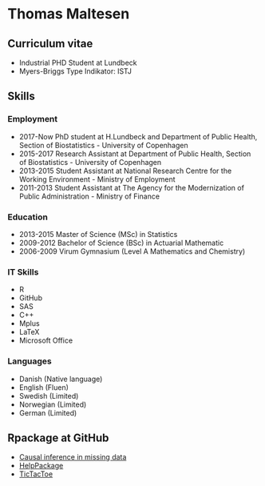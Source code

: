 # Thomas Maltesen
## Curriculum vitae
- Industrial PHD Student at Lundbeck
- Myers-Briggs Type Indikator: ISTJ

## Skills
### Employment
- 2017-Now PhD student at H.Lundbeck and Department of Public Health, Section of Biostatistics - University of Copenhagen
- 2015-2017 Research Assistant at Department of Public Health, Section of Biostatistics - University of Copenhagen
- 2013-2015 Student Assistant at National Research Centre for the Working Environment - Ministry of Employment
- 2011-2013 Student Assistant at The Agency for the Modernization of Public Administration - Ministry of Finance

### Education
- 2013-2015 Master of Science (MSc) in Statistics
- 2009-2012 Bachelor of Science (BSc) in Actuarial Mathematic
- 2006-2009 Virum Gymnasium (Level A Mathematics and Chemistry)

### IT Skills
- R
- GitHub
- SAS
- C++
- Mplus
- LaTeX
- Microsoft Office

### Languages 
- Danish (Native language)
- English (Fluen)
- Swedish (Limited)
- Norwegian (Limited)
- German (Limited)

## Rpackage at GitHub
- [Causal inference in missing data](https://mcl868.github.io/causalinmisdata/)
- [HelpPackage](https://mcl868.github.io/HelpPackage/)
- [TicTacToe](https://mcl868.github.io/TicTacToe/)

